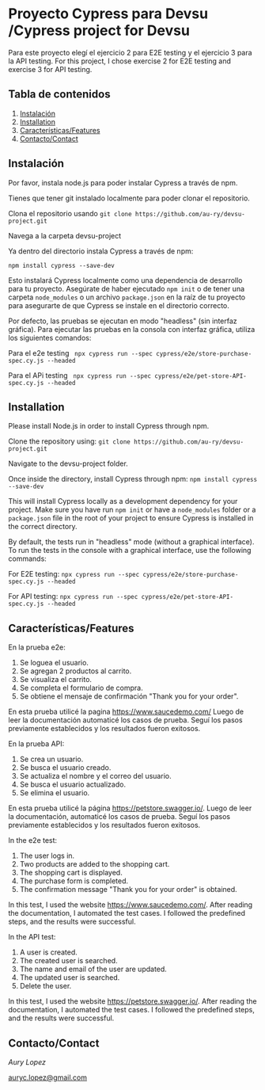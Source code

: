 # Proyecto Cypress para Devsu /Cypress project for Devsu


Para este proyecto elegí el ejercicio 2 para E2E testing y el ejercicio 3 para la API testing.
For this project, I chose exercise 2 for E2E testing and exercise 3 for API testing.

## Tabla de contenidos
1. [Instalación](#instalación)
2. [Installation](#installation)
3. [Características/Features](#características/features)
4. [Contacto/Contact](#contacto/contact)


## Instalación  
Por favor, instala node.js para poder instalar Cypress a través de npm.

Tienes que tener git instalado localmente para poder clonar el repositorio.

Clona el repositorio usando 
``` git clone https://github.com/au-ry/devsu-project.git ```

Navega a la carpeta devsu-project

Ya dentro del directorio instala Cypress a través de npm:

```npm install cypress --save-dev```

Esto instalará Cypress localmente como una dependencia de desarrollo para tu proyecto.
Asegúrate de haber ejecutado ```npm init``` o de tener una carpeta ```node_modules``` o un archivo ```package.json``` en la raíz de tu proyecto para asegurarte de que Cypress se instale en el directorio correcto.

Por defecto, las pruebas se ejecutan en modo "headless" (sin interfaz gráfica). Para ejecutar las pruebas en la consola con interfaz gráfica, utiliza los siguientes comandos:

Para el e2e testing ``` npx cypress run --spec cypress/e2e/store-purchase-spec.cy.js --headed```

Para el APi testing ``` npx cypress run --spec cypress/e2e/pet-store-API-spec.cy.js --headed```

## Installation 

Please install Node.js in order to install Cypress through npm.

Clone the repository using:
```git clone https://github.com/au-ry/devsu-project.git```

Navigate to the devsu-project folder.

Once inside the directory, install Cypress through npm:
```npm install cypress --save-dev```

This will install Cypress locally as a development dependency for your project. Make sure you have run ```npm init``` or have a ```node_modules``` folder or a ```package.json``` file in the root of your project to ensure Cypress is installed in the correct directory.

By default, the tests run in "headless" mode (without a graphical interface). To run the tests in the console with a graphical interface, use the following commands:

For E2E testing:
```npx cypress run --spec cypress/e2e/store-purchase-spec.cy.js --headed```

For API testing:
```npx cypress run --spec cypress/e2e/pet-store-API-spec.cy.js --headed```

## Características/Features
En la prueba e2e:
1. Se loguea el usuario.
2. Se agregan 2 productos al carrito. 
3. Se visualiza el carrito. 
4. Se completa el formulario de compra.
5. Se obtiene el mensaje de confirmación "Thank you for your order".

En esta prueba utilicé la pagina https://www.saucedemo.com/
Luego de leer la documentación automaticé los casos de prueba. 
Seguí  los pasos previamente establecidos y los resultados fueron exitosos.


En la prueba API:
1. Se crea un usuario.
2. Se busca el usuario creado.
3. Se actualiza el nombre y el correo del usuario.
4. Se busca el usuario actualizado.
5. Se elimina el usuario.
   
En esta prueba utilicé la página https://petstore.swagger.io/.
Luego de leer la documentación, automaticé los casos de prueba. 
Seguí los pasos previamente establecidos y los resultados fueron exitosos.

In the e2e test:

1. The user logs in.
2. Two products are added to the shopping cart.
3. The shopping cart is displayed.
4. The purchase form is completed.
5. The confirmation message "Thank you for your order" is obtained.

In this test, I used the website https://www.saucedemo.com/. After reading the documentation, I automated the test cases. I followed the predefined steps, and the results were successful.

In the API test:

1. A user is created.
2. The created user is searched.
3. The name and email of the user are updated.
4. The updated user is searched.
5. Delete the user.
   
In this test, I used the website https://petstore.swagger.io/. After reading the documentation, I automated the test cases. I followed the predefined steps, and the results were successful.

## Contacto/Contact
*Aury Lopez*

auryc.lopez@gmail.com

